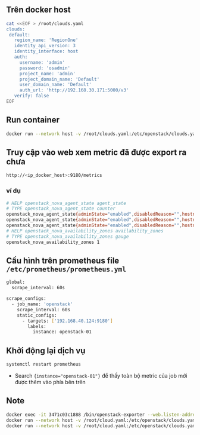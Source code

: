 ## Trên docker host

```sh
cat <<EOF > /root/clouds.yaml
clouds:
 default:
   region_name: 'RegionOne'
   identity_api_version: 3
   identity_interface: host
   auth:
     username: 'admin'
     password: 'osadmin'
     project_name: 'admin'
     project_domain_name: 'Default'
     user_domain_name: 'Default'
     auth_url: 'http://192.168.30.171:5000/v3'
   verify: false
EOF
```

## Run container

```sh
docker run --network host -v /root/clouds.yaml:/etc/openstack/clouds.yaml -itd quay.io/niedbalski/openstack-exporter-linux-amd64:master default
```

## Truy cập vào web xem metric đã được export ra chưa

```sh
http://<ip_docker_host>:9180/metrics
```

### ví dụ 

```sh
# HELP openstack_nova_agent_state agent_state
# TYPE openstack_nova_agent_state counter
openstack_nova_agent_state{adminState="enabled",disabledReason="",hostname="os-compute",id="5",service="nova-compute",zone="nova"} 1
openstack_nova_agent_state{adminState="enabled",disabledReason="",hostname="os-controller",id="3",service="nova-scheduler",zone="internal"} 1
openstack_nova_agent_state{adminState="enabled",disabledReason="",hostname="os-controller",id="4",service="nova-conductor",zone="internal"} 1
# HELP openstack_nova_availability_zones availability_zones
# TYPE openstack_nova_availability_zones gauge
openstack_nova_availability_zones 1
```

## Cấu hình trên prometheus file `/etc/prometheus/prometheus.yml`

```sh
global:
  scrape_interval: 60s

scrape_configs:
  - job_name: 'openstack'
    scrape_interval: 60s
    static_configs:
      - targets: ['192.168.40.124:9180']
        labels: 
          instance: openstack-01
```

## Khởi động lại dịch vụ

```sh
systemctl restart prometheus
```

* Search `{instance="openstack-01"}` để thấy toàn bộ metric của job mới được thêm vào phía bên trên


## Note

```sh
docker exec -it 3471c03c1888 /bin/openstack-exporter --web.listen-address=:9181 --endpoint-type="admin" --disable-service.load-balancer default &
docker run --network host -v /root/cloud.yaml:/etc/openstack/clouds.yaml -it quay.io/niedbalski/openstack-exporter-linux-amd64:master default
docker run --network host -v /root/cloud.yaml:/etc/openstack/clouds.yaml -itd quay.io/niedbalski/openstack-exporter-linux-amd64:master --endpoint-type="admin" --disable-service.load-balancer default
```


